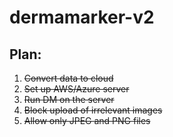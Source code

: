 # dermamarker-v2

## Plan:

1. ~~Convert data to cloud~~
2. ~~Set up AWS/Azure server~~
3. ~~Run DM on the server~~
4. ~~Block upload of irrelevant images~~
5. ~~Allow only JPEG and PNG files~~
